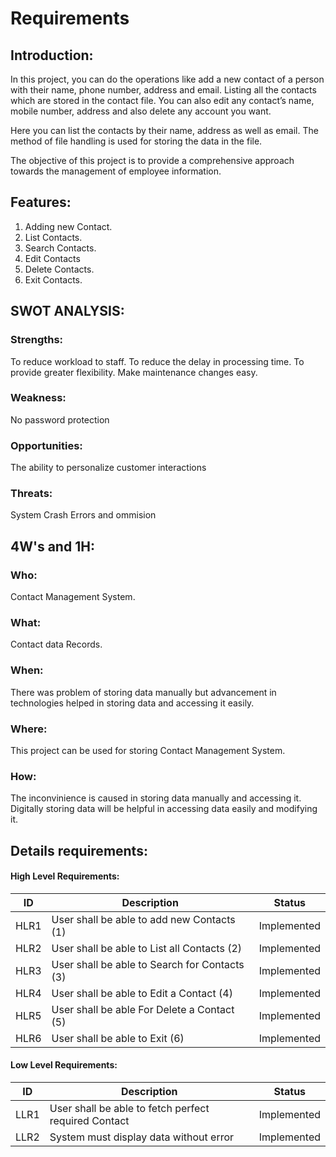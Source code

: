 # Requirements

## Introduction:

In this project, you can do the operations like add a new contact of a person with their name, phone number, address and email. Listing all the contacts which are stored in the contact file. You can also edit any contact’s name, mobile number, address and also delete any account you want.

Here you can list the contacts by their name, address as well as email. The method of file handling is used for storing the data in the file.

The objective of this project is to provide a comprehensive approach towards the management of employee information.

## Features:

1. Adding new Contact.
2. List Contacts.
3. Search Contacts.
4. Edit Contacts
5. Delete Contacts.
6. Exit Contacts.

## SWOT ANALYSIS:

### Strengths: 
To reduce workload to staff. To reduce the delay in processing time. To provide greater flexibility. Make maintenance changes easy.

### Weakness: 
No password protection

### Opportunities:
The ability to personalize customer interactions

### Threats: 
System Crash Errors and ommision

## 4W's and 1H:

### Who: 
Contact Management System. 
### What: 
Contact data Records. 
### When: 
There was problem of storing data manually but advancement in technologies helped in storing data and accessing it easily. 
### Where: 
This project can be used for storing Contact Management System.
### How: 
The inconvinience is caused in storing data manually and accessing it. Digitally storing data will be helpful in accessing data easily and modifying it.

## Details requirements:

#### High Level Requirements:
| ID | Description | Status |
|------|------|------|
| HLR1 | User shall be able to add new Contacts (1) | Implemented
| HLR2 | User shall be able to List all Contacts (2) | Implemented
| HLR3 | User shall be able to Search for Contacts (3) |	Implemented
| HLR4 | User shall be able to Edit a Contact (4) |	Implemented
| HLR5 | User shall be able For Delete a Contact (5) |	Implemented
| HLR6 | User shall be able to Exit (6) |	Implemented

#### Low Level Requirements:

| ID | Description | Status |
|-------|------|------|
| LLR1 | User shall be able to fetch perfect required Contact | Implemented 
| LLR2 | System must display data without error | Implemented

